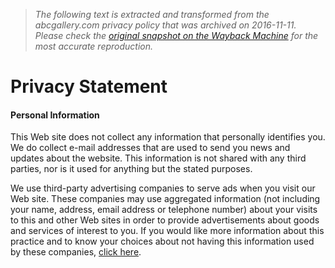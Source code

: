 > *The following text is extracted and transformed from the abcgallery.com privacy policy that was archived on 2016-11-11. Please check the [original snapshot on the Wayback Machine](https://web.archive.org/web/20161111072529id_/http%3A//www.abcgallery.com/policy.htm) for the most accurate reproduction.*

# Privacy Statement

####  Personal Information

This Web site does not collect any information that personally identifies you. We do collect e-mail addresses that are used to send you news and updates about the website. This information is not shared with any third parties, nor is it used for anything but the stated purposes. 

We use third-party advertising companies to serve ads when you visit our Web site. These companies may use aggregated information (not including your name, address, email address or telephone number) about your visits to this and other Web sites in order to provide advertisements about goods and services of interest to you. If you would like more information about this practice and to know your choices about not having this information used by these companies, [click here](http://www.networkadvertising.org/managing/opt_out.asp).
